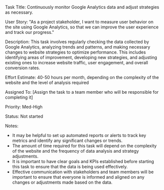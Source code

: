Task Title: Continuously monitor Google Analytics data and adjust strategies as necessary.

User Story: "As a project stakeholder, I want to measure user behavior on the site using Google Analytics, so that we can improve the user experience and track our progress."

Description: This task involves regularly checking the data collected by Google Analytics, analyzing trends and patterns, and making necessary changes to website strategies to optimize performance. This includes identifying areas of improvement, developing new strategies, and adjusting existing ones to increase website traffic, user engagement, and overall conversion rates.

Effort Estimate: 40-50 hours per month, depending on the complexity of the website and the level of analysis required

Assigned To: [Assign the task to a team member who will be responsible for completing it]

Priority: Med-High

Status: Not started

Notes:
* It may be helpful to set up automated reports or alerts to track key metrics and identify any significant changes or trends.
* The amount of time required for this task will depend on the complexity of the website and the frequency of data analysis and strategy adjustments.
* It is important to have clear goals and KPIs established before starting this task to ensure that the data is being used effectively.
* Effective communication with stakeholders and team members will be important to ensure that everyone is informed and aligned on any changes or adjustments made based on the data.